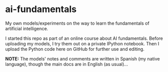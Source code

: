 # ai-fundamentals

My own models/experiments on the way to learn the fundamentals of artificial intelligence.

I started this repo as part of an online course about AI fundamentals. Before uploading
my models, I try them out on a private IPython notebook. Then I upload the Python code
here on GitHub for further use and editing.

**NOTE:** The models' notes and comments are written in Spanish (my native language),
though the main docs are in English (as usual)...
